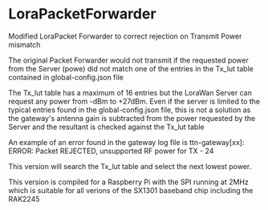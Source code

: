 # LoraPacketForwarder
Modified LoraPacket Forwarder to correct rejection on Transmit Power mismatch

The original Packet Forwarder would not transmit if the requested power from the Server (powe) did not match one of the entries in the Tx_lut table contained in global-config.json file

The Tx_lut table has a maximum of 16 entries but the LoraWan Server can request any power from -dBm to +27dBm.  Even if the server is limited to the typical entries found in the global-config.json file, this is not a solution as the gateway's antenna gain is subtracted from the power requested by the Server and the resultant is checked against the Tx_lut table

An example of an error found in the gateway log file is
 ttn-gateway[xx]: ERROR: Packet REJECTED, unsupported RF power for TX - 24

This version will search the Tx_lut table and select the next lowest power. 

This version is compiled for a Raspberry Pi with the SPI running at 2MHz which is suitable for all verions of the SX1301 baseband chip including the RAK2245

